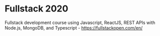 # Fullstack 2020
Fullstack development course using Javascript, ReactJS, REST APIs with Node.js, MongoDB, and Typescript - https://fullstackopen.com/en/
